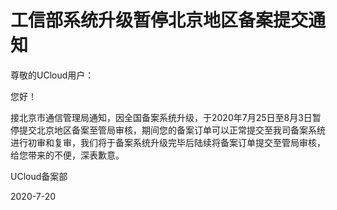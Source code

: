 # 工信部系统升级暂停北京地区备案提交通知

尊敬的UCloud用户：

您好！

接北京市通信管理局通知，因全国备案系统升级，于2020年7月25日至8月3日暂停提交北京地区备案至管局审核，期间您的备案订单可以正常提交至我司备案系统进行初审和复审，我们将于备案系统升级完毕后陆续将备案订单提交至管局审核，给您带来的不便，深表歉意。



UCloud备案部

2020-7-20







​        